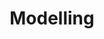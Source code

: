 ---
layout: posts_by_category
categories: modelling
title: Modelling
permalink: /category/modelling
---